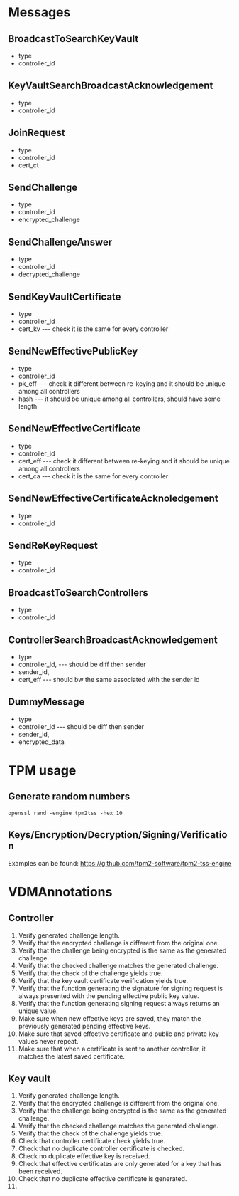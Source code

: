# Messages
## BroadcastToSearchKeyVault
* type
* controller_id

## KeyVaultSearchBroadcastAcknowledgement
* type
* controller_id

## JoinRequest
* type
* controller_id
* cert_ct

## SendChallenge
* type
* controller_id
* encrypted_challenge

## SendChallengeAnswer
* type
* controller_id
* decrypted_challenge

## SendKeyVaultCertificate
* type
* controller_id
* cert_kv --- check it is the same for every controller

## SendNewEffectivePublicKey
* type
* controller_id
* pk_eff --- check it different between re-keying and it should be unique among all controllers
* hash --- it should be unique among all controllers, should have some length

## SendNewEffectiveCertificate
* type
* controller_id
* cert_eff --- check it different between re-keying and it should be unique among all controllers
* cert_ca --- check it is the same for every controller

## SendNewEffectiveCertificateAcknoledgement
* type
* controller_id

## SendReKeyRequest
* type
* controller_id

## BroadcastToSearchControllers
* type
* controller_id

## ControllerSearchBroadcastAcknowledgement
* type
* controller_id, --- should be diff then sender
* sender_id,
* cert_eff --- should bw the same associated with the sender id

## DummyMessage
* type
* controller_id --- should be diff then sender
* sender_id,
* encrypted_data

# TPM usage
## Generate random numbers

    openssl rand -engine tpm2tss -hex 10 

## Keys/Encryption/Decryption/Signing/Verification
Examples can be found: https://github.com/tpm2-software/tpm2-tss-engine

# VDMAnnotations

## Controller

1. Verify generated challenge length.
2. Verify that the encrypted challenge is different from the original one. 
3. Verify that the challenge being encrypted is the same as the generated challenge.
4. Verify that the checked challenge matches the generated challenge.
5. Verify that the check of the challenge yields true.
6. Verify that the key vault certificate verification yields true.
7. Verify that the function generating the signature for signing request is always presented with the pending effective public key value.
8. Verify that the function generating signing request always returns an unique value.
9. Make sure when new effective keys are saved, they match the previously generated pending effective keys.
10. Make sure that saved effective certificate and public and private key values never repeat.
11. Make sure that when a certificate is sent to another controller, it matches the latest saved certificate.

## Key vault
1. Verify generated challenge length.
2. Verify that the encrypted challenge is different from the original one. 
3. Verify that the challenge being encrypted is the same as the generated challenge.
4. Verify that the checked challenge matches the generated challenge.
5. Verify that the check of the challenge yields true.
6. Check that controller certificate check yields true.
7. Check that no duplicate controller certificate is checked.
8. Check no duplicate effective key is received.
9. Check that effective certificates are only generated for a key that has been received.
10. Check that no duplicate effective certificate is generated.
11.
